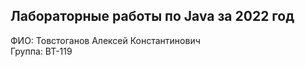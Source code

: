 ## Лабораторные работы по Java за 2022 год

ФИО: Товстоганов Алексей Константинович <br>
Группа: ВТ-119
